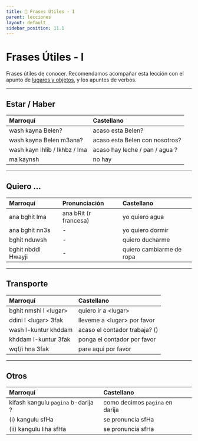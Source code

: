 ```yaml
---
title: 📖 Frases Útiles - I
parent: lecciones
layout: default
sidebar_position: 11.1
---
```


# Frases Útiles - I

Frases útiles de conocer. Recomendamos acompañar esta lección con el apunto de [lugares y objetos](../vocabulario/lugares-objetos), y los apuntes de verbos.

---

## Estar / Haber

| Marroquí                      | Castellano                     |
|:------------------------------|:-------------------------------|
| wash kayna Belen?             | acaso esta Belen?              |
| wash kayna Belen m3ana?       | acaso esta Belen con nosotros? |
| wash kayn lhlib / lkhbz / lma | acaso hay leche / pan / agua ? |
| ma kaynsh                     | no hay                         |

---

## Quiero ...

| Marroquí           | Pronunciación         | Castellano               |
|:-------------------|:----------------------|:-------------------------|
| ana bghit lma      | ana bRit (r francesa) | yo quiero agua           |
| ana bghit nn3s     | -                     | yo quiero dormir         |
| bghit nduwsh       | -                     | quiero ducharme          |
| bghit nbddl Hwayji | -                     | quiero cambiarme de ropa |

---

## Transporte

| Marroquí               | Castellano                    |
|:-----------------------|:------------------------------|
| bghit nmshi l \<lugar> | quiero ir a \<lugar>          |
| ddini l \<lugar> 3fak  | lleveme a \<lugar> por favor  |
| wash l-kuntur khddam   | acaso el contador trabaja? () |
| khddam l-kuntur 3fak   | ponga el contador por favor   |
| wqf/i hna 3fak         | pare aqui por favor           |

---

## Otros

| Marroquí                           | Castellano                      |
|:-----------------------------------|:--------------------------------|
| kifash kangulu `pagina` b-darija ? | como decimos `pagina` en darija |
| (i) kangulu sfHa                   | se pronuncia sfHa               |
| (ii) kangulu liha sfHa             | se pronuncia sfHa               |

